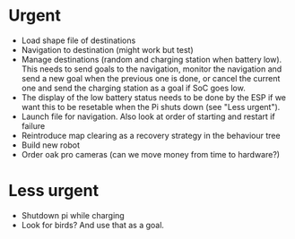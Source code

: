 # Urgent

- Load shape file of destinations
- Navigation to destination (might work but test)
- Manage destinations (random and charging station when battery low).  This needs to send goals to the navigation, monitor the navigation and send a new goal when the previous one is done, or cancel the current one and send the charging station as a goal if SoC goes low.
- The display of the low battery status needs to be done by the ESP if we want this to be resetable when the Pi shuts down (see "Less urgent").
- Launch file for navigation. Also look at order of starting and restart if failure 
- Reintroduce map clearing as a recovery strategy in the behaviour tree
- Build new robot
- Order oak pro cameras (can we move money from time to hardware?)

# Less urgent

- Shutdown pi while charging
- Look for birds? And use that as a goal.
